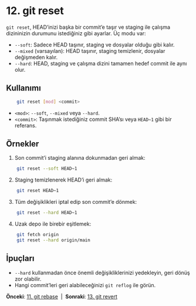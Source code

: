 # 12. git reset

`git reset`, HEAD’inizi başka bir commit’e taşır ve staging ile çalışma dizininizin durumunu istediğiniz gibi ayarlar. Üç modu var:

- `--soft`: Sadece HEAD taşınır, staging ve dosyalar olduğu gibi kalır.
- `--mixed` (varsayılan): HEAD taşınır, staging temizlenir, dosyalar değişmeden kalır.
- `--hard`: HEAD, staging ve çalışma dizini tamamen hedef commit ile aynı olur.

## Kullanımı
```bash
    git reset [mod] <commit>
```
- `<mod>`: `--soft`, `--mixed` veya `--hard`.
- `<commit>`: Taşınmak istediğiniz commit SHA’sı veya `HEAD~1` gibi bir referans.

## Örnekler
1. Son commit’i staging alanına dokunmadan geri almak:
```bash
    git reset --soft HEAD~1
```
2. Staging temizlenerek HEAD’i geri almak:
```bash
    git reset HEAD~1
```
3. Tüm değişiklikleri iptal edip son commit’e dönmek:
```bash
    git reset --hard HEAD~1
```
4. Uzak depo ile birebir eşitlemek:
```bash
    git fetch origin
    git reset --hard origin/main
```

## İpuçları
- `--hard` kullanmadan önce önemli değişikliklerinizi yedekleyin, geri dönüş zor olabilir.
- Hangi commit’leri geri alabileceğinizi `git reflog` ile görün.

**Önceki**: [11. git rebase](11-rebase.md) &nbsp;|&nbsp; **Sonraki**: [13. git revert](13-revert.md)